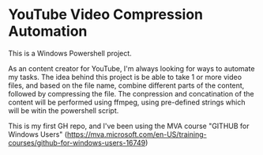 # YouTube Video Compression Automation

This is a Windows Powershell project. 

As an content creator for YouTube, I'm always looking for ways to automate my tasks. The idea behind this project is be able to take 1 or more video files, and based on the file name, combine different parts of the content, followed by compressing the file. The conpression and concatination of the content will be performed using ffmpeg, using pre-defined strings which will be witin the powershell script.

This is my first GH repo, and I've been using the MVA course "GITHUB for Windows Users" (https://mva.microsoft.com/en-US/training-courses/github-for-windows-users-16749)
